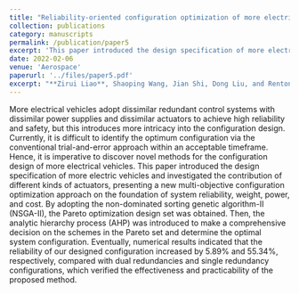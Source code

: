 ```yaml
---
title: "Reliability-oriented configuration optimization of more electrical control system"
collection: publications
category: manuscripts
permalink: /publication/paper5
excerpt: 'This paper introduced the design specification of more electric vehicles and investigated the contribution of different kinds of actuators, presenting a new multi-objective configuration optimization approach on the foundation of system reliability, weight, power, and cost.'
date: 2022-02-06
venue: 'Aerospace'
paperurl: '../files/paper5.pdf'
excerpt: "**Zirui Liao**, Shaoping Wang, Jian Shi, Dong Liu, and Rentong Chen. <br/><img src='/images/figureAerospace.png' width='95%'>"
---
```


More electrical vehicles adopt dissimilar redundant control systems with dissimilar power supplies and dissimilar actuators to achieve high reliability and safety, but this introduces more intricacy into the configuration design. Currently, it is difficult to identify the optimum configuration via the conventional trial-and-error approach within an acceptable timeframe. Hence, it is imperative to discover novel methods for the configuration design of more electrical vehicles. This paper introduced the design specification of more electric vehicles and investigated the contribution of different kinds of actuators, presenting a new multi-objective configuration optimization approach on the foundation of system reliability, weight, power, and cost. By adopting the non-dominated sorting genetic algorithm-II (NSGA-II), the Pareto optimization design set was obtained. Then, the analytic hierarchy process (AHP) was introduced to make a comprehensive decision on the schemes in the Pareto set and determine the optimal system configuration. Eventually, numerical results indicated that the reliability of our designed configuration increased by 5.89% and 55.34%, respectively, compared with dual redundancies and single redundancy configurations, which verified the effectiveness and practicability of the proposed method.
